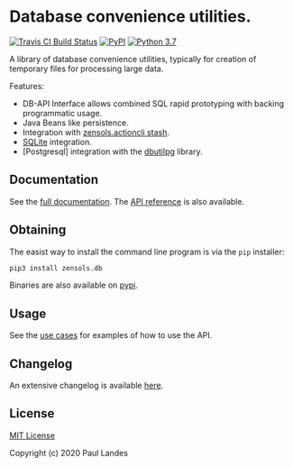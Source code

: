 # Database convenience utilities.

[![Travis CI Build Status][travis-badge]][travis-link]
[![PyPI][pypi-badge]][pypi-link]
[![Python 3.7][python37-badge]][python37-link]

A library of database convenience utilities, typically for creation of
temporary files for processing large data.

Features:
* DB-API Interface allows combined SQL rapid prototyping with backing
programmatic usage.
* Java Beans like persistence.
* Integration with [zensols.actioncli stash].
* [SQLite] integration.
* [Postgresql] integration with the [dbutilpg] library.


## Documentation

See the [full documentation](https://plandes.github.io/dbutil/index.html).
The [API reference](https://plandes.github.io/dbutil/api.html) is also
available.


## Obtaining

The easist way to install the command line program is via the `pip` installer:
```bash
pip3 install zensols.db
```

Binaries are also available on [pypi].


## Usage

See the [use cases](test/python/test_sqlite.py) for examples of how to
use the API.


## Changelog

An extensive changelog is available [here](CHANGELOG.md).


## License

[MIT License](LICENSE.md)

Copyright (c) 2020 Paul Landes


<!-- links -->
[travis-link]: https://travis-ci.org/plandes/dbutil
[travis-badge]: https://travis-ci.org/plandes/dbutil.svg?branch=master
[pypi]: https://pypi.org/project/zensols.db/
[pypi-link]: https://pypi.python.org/pypi/zensols.db
[pypi-badge]: https://img.shields.io/pypi/v/zensols.db.svg
[python37-badge]: https://img.shields.io/badge/python-3.7-blue.svg
[python37-link]: https://www.python.org/downloads/release/python-370

[zensols.actioncli stash]: https://github.com/plandes/actioncli/blob/master/src/python/zensols/actioncli/persist.py#L283
[SQLite]: https://www.sqlite.org/index.html

[Postgreql]: https://www.postgresql.org
[dbutilpg]: https://github.com/plandes/dbutilpg
